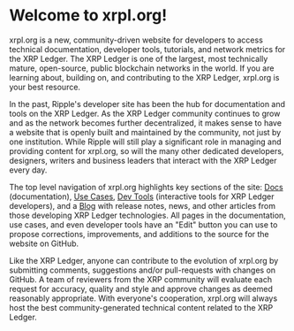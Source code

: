 # Welcome to xrpl.org!

xrpl.org is a new, community-driven website for developers to access technical documentation, developer tools, tutorials, and network metrics for the XRP Ledger. The XRP Ledger is one of the largest, most technically mature, open-source, public blockchain networks in the world. If you are learning about, building on, and contributing to the XRP Ledger, xrpl.org is your best resource.

In the past, Ripple's developer site has been the hub for documentation and tools on the XRP Ledger. As the XRP Ledger community continues to grow and as the network becomes further decentralized, it makes sense to have a website that is openly built and maintained by the community, not just by one institution. While Ripple will still play a significant role in managing and providing content for xrpl.org, so will the many other dedicated developers, designers, writers and business leaders that interact with the XRP Ledger every day.

The top level navigation of xrpl.org highlights key sections of the site: [Docs](/docs.html) (documentation), [Use Cases](/use-cases.html), [Dev Tools](/dev-tools.html) (interactive tools for XRP Ledger developers), and a [Blog](/blog/) with release notes, news, and other articles from those developing XRP Ledger technologies. All pages in the documentation, use cases, and even developer tools have an "Edit" button you can use to propose corrections, improvements, and additions to the source for the website on GitHub.

Like the XRP Ledger, anyone can contribute to the evolution of xrpl.org by submitting comments, suggestions and/or pull-requests with changes on GitHub. A team of reviewers from the XRP community will evaluate each request for accuracy, quality and style and approve changes as deemed reasonably appropriate. With everyone's cooperation, xrpl.org will always host the best community-generated technical content related to the XRP Ledger.
